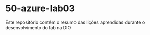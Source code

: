 # 50-azure-lab03
Este repositório contém o resumo das lições aprendidas durante o desenvolvimento do lab na DIO
